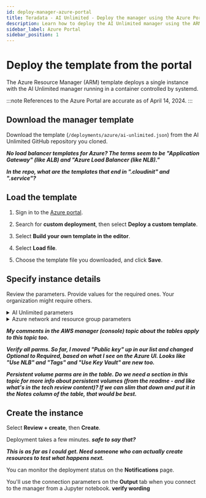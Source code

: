 ```yaml
---
id: deploy-manager-azure-portal
title: Teradata - AI Unlimited - Deploy the manager using the Azure Portal
description: Learn how to deploy the AI Unlimited manager using the ARM template.
sidebar_label: Azure Portal
sidebar_position: 1
---
```


# Deploy the template from the portal

The Azure Resource Manager (ARM) template deploys a single instance with the AI Unlimited manager running in a container controlled by systemd. 

:::note
References to the Azure Portal are accurate as of April 14, 2024.
::: 


## Download the manager template

Download the template (`/deployments/azure/ai-unlimited.json`) from the AI Unlimited GitHub repository you cloned.

***No load balancer templates for Azure? The terms seem to be "Application Gateway" (like ALB) and "Azure Load Balancer (like NLB)."***

***In the repo, what are the templates that end in ".cloudinit" and ".service"?***


## Load the template

1. Sign in to the [Azure portal](https://portal.azure.com). 

2. Search for **custom deployment**, then select **Deploy a custom template**.

3. Select **Build your own template in the editor**. 

4. Select **Load file**.

5. Choose the template file you downloaded, and click **Save**.  


## Specify instance details

Review the parameters. Provide values for the required ones. Your organization might require others.

<details>

<summary>AI Unlimited parameters</summary>

| Parameter | Description | Required? | Default | Notes
|---------|-------------|-----------|-----------|-----------|
| AI Unlimited Name | Unique name given to AI Unlimited. | Required | - |- |
| AI Unlimited HTTP Port | The port to access the AI Unlimited UI. | Required with default | 3000 | - |
| AI Unlimited GRPC Port | The port to access the AI Unlimited API. | Required with default | 3282 | - | 
| AI Unlimited Version | The version of the AI Unlimited you want to deploy. | Required with default | latest | The value is a container version tag. |

</details>

<details>

<summary>Azure network and resource group parameters</summary>

| Parameter | Description | Required? | Default | Notes
|---------|-------------|-----------|-----------|-----------|
| Subscription | The Azure subscription you want to use for deploying AI Unlimited. | Required | - | Teradata recommends using an account that is not a Free Trial. ***Should this be a stronger message? They can't use a free account. |
| Region | The region where you want to deploy AI Unlimited. | Required | - | Select the Azure region closest to your work location and the data resources to use with AI Unlimited. |
| Resource Group Name | The name of the container that groups together related AI Unlimited resources. | Required | ai-unlimited-workspace | - |
| Public Key | The public SSH Key that you can use to connect to a VM over SSH. | Required | - | This value must start with “ssh-rsa”. |
| OS Version  | The versions of the operating systems that are available in the current subscription. | Optional  with default | Ubuntu-2004 | - |
| Instance Type | The instance type that you want to use for AI Unlimited. | Optional | STANDARD_D2_V3 | Teradata recommends using the default instance type to save costs. The default instance type is the standard Dv3 series with 2 vCPUs and 8.0 GiB of memory.|
| Network | The name of the network to which you want to deploy the AI Unlimited instance. | Optional | - | - | 
| Subnet | The subnetwork to which you want to deploy the AI Unlimited instance. | Required | - | The subnet must reside in the selected availability zone. |
| Security Group | The virtual firewall that controls inbound and outbound traffic to the instance. | Optional | - | Security Group is implemented as a set of rules that specify which protocols, ports, and IP addresses or CIDR blocks are allowed to access the instance. Define at least one of Access CIDR, or Security Group to allow inbound traffic unless you create custom security group ingress rules. |
| Access CIDR | The CIDR IP address range that is permitted to access the instance. | Optional | - | Teradata recommends setting this value to a trusted IP range. Define at least one of Access CIDR, or Security Group to allow inbound traffic unless you create custom security group ingress rules. |
| Source App Sec Groups (ASG) | The source application security groups that have permission to connect to the AI Unlimited instance. ASGs let you organize your virtual machines (VMs) based on their specific network security policies. These security policies determine what traffic is or is not permissible on your virtual machine. | Optional | - | Select an application security group in the same region as the network interface. |
| Destination App Sec Groups | The destination application security Groups that have permission to connect to the AI Unlimited instance. | Optional | - | Select an application security group in the same region as the network interface.  |
| Role Definition ID | The ID of the role to use with AI Unlimited. | Required | - | Use Azure CLI command- Get-AzRoleDefinition command to get your Role Definition ID. |
| Allow Public SSH | Specifies whether you can use secure shell (SSH) keys to connect to VMs in Azure. | Optional | - |  - |
| Use Persistent Volume | Specifies whether you want to use persistent volume to store data. | Optional with default | None | Supported options are: new persistent volume, an existing one, or none, depending on your use case. |
| Persistent Volume Size | The size of the persistent volume that you can attach to the instance, in GB. | Optional | 8 | Supports values between 8  and 1000. |
| Existing Persistent Volume | The ID of the existing persistent volume that you can attach to the instance. | Required if UsePersistentVolume is set to Existing. | - | The persistent volume must be in the same availability zone as the AI Unlimited instance. |

</details>

***My comments in the AWS manager (console) topic about the tables apply to this topic too.***

***Verify all parms. So far, I moved "Public key" up in our list and changed Optional to Required, based on what I see on the Azure UI. Looks like "Use NLB" and "Tags" and "Use Key Vault" are new too.***

***Persistent volume parms are in the table. Do we need a section in this topic for more info about persistent volumes (from the readme - and like what's in the tech review content)? If we can slim that down and put it in the Notes column of the table, that would be best.***

## Create the instance

Select **Review + create**, then **Create**. 

Deployment takes a few minutes.  ***safe to say that?***

***This is as far as I could get. Need someone who can actually create resources to test what happens next.***

You can monitor the deployment status on the **Notifications** page. 

You'll use the connection parameters on the **Output** tab when you connect to the manager from a Jupyter notebook. **verify wording**


